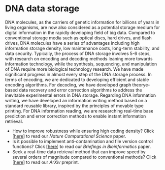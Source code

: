 # DNA data storage

DNA molecules, as the carriers of genetic information for billions of years in living organisms, 
are now also considered as a potential storage medium for digital information in the rapidly developing field of big data. 
Compared to conventional storage media such as optical discs, hard drives, and flash drives, 
DNA molecules have a series of advantages including high information storage density, 
low maintenance costs, long-term stability, and data security. 
Typically, the process of DNA storage involves 5-6 steps, with research on encoding and decoding methods leaning more towards information technology, 
while the synthesis, sequencing, and manipulation of DNA require more biological technology research. 
We have made significant progress in almost every step of the DNA storage process. 
In terms of encoding, we are dedicated to developing efficient and stable encoding algorithms. 
For decoding, we have developed graph theorye-based data recovery and error correction algorithms 
to address the inevitable experimental errors in DNA storage. Regarding DNA information writing, 
we have developed an information writing method based on a standard reusable library, inspired by the principles of movable type printing. 
For DNA information reading, we are researching real-time base prediction and error correction methods to enable instant information retrieval.

- How to improve robustness while ensuring high coding density? Click [[here](https://www.nature.com/articles/s43588-022-00231-2)] to read our *Nature Computational Science* paper.
- Is it possible to implement anti-contamination and file version control functions? Click [[here](https://academic.oup.com/bib/article/25/3/bbae125/7636770)] to read our *Briefings in Bioinformatics* paper.
- Seek a real-time data retrieval method that can improve speed by several orders of magnitude compared to conventional methods? Click [[here](https://arxiv.org/abs/2204.02855v3)] to read our *ArXiv* preprint.